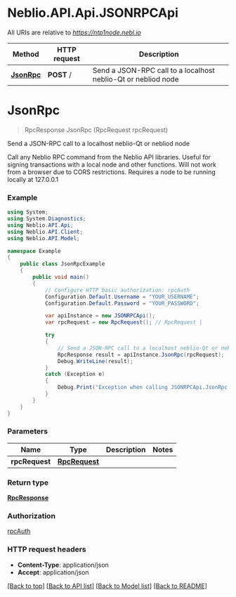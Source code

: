 # Neblio.API.Api.JSONRPCApi

All URIs are relative to *https://ntp1node.nebl.io*

Method | HTTP request | Description
------------- | ------------- | -------------
[**JsonRpc**](JSONRPCApi.md#jsonrpc) | **POST** / | Send a JSON-RPC call to a localhost neblio-Qt or nebliod node


<a name="jsonrpc"></a>
# **JsonRpc**
> RpcResponse JsonRpc (RpcRequest rpcRequest)

Send a JSON-RPC call to a localhost neblio-Qt or nebliod node

Call any Neblio RPC command from the Neblio API libraries. Useful for signing transactions with a local node and other functions. Will not work from a browser due to CORS restrictions. Requires a node to be running locally at 127.0.0.1

### Example
```csharp
using System;
using System.Diagnostics;
using Neblio.API.Api;
using Neblio.API.Client;
using Neblio.API.Model;

namespace Example
{
    public class JsonRpcExample
    {
        public void main()
        {
            // Configure HTTP basic authorization: rpcAuth
            Configuration.Default.Username = "YOUR_USERNAME";
            Configuration.Default.Password = "YOUR_PASSWORD";

            var apiInstance = new JSONRPCApi();
            var rpcRequest = new RpcRequest(); // RpcRequest | 

            try
            {
                // Send a JSON-RPC call to a localhost neblio-Qt or nebliod node
                RpcResponse result = apiInstance.JsonRpc(rpcRequest);
                Debug.WriteLine(result);
            }
            catch (Exception e)
            {
                Debug.Print("Exception when calling JSONRPCApi.JsonRpc: " + e.Message );
            }
        }
    }
}
```

### Parameters

Name | Type | Description  | Notes
------------- | ------------- | ------------- | -------------
 **rpcRequest** | [**RpcRequest**](RpcRequest.md)|  | 

### Return type

[**RpcResponse**](RpcResponse.md)

### Authorization

[rpcAuth](../README.md#rpcAuth)

### HTTP request headers

 - **Content-Type**: application/json
 - **Accept**: application/json

[[Back to top]](#) [[Back to API list]](../README.md#documentation-for-api-endpoints) [[Back to Model list]](../README.md#documentation-for-models) [[Back to README]](../README.md)

